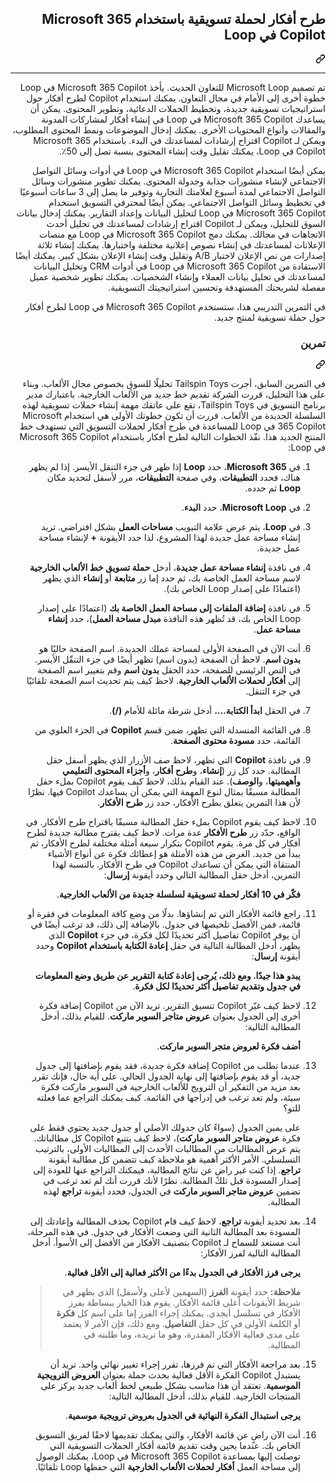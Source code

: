 <div class="Box-sc-g0xbh4-0 eoaCFS js-snippet-clipboard-copy-unpositioned undefined" data-hpc="true"><article class="markdown-body entry-content container-lg" itemprop="text"><div class="markdown-heading" dir="rtl"><h1 tabindex="-1" class="heading-element" dir="rtl">طرح أفكار لحملة تسويقية باستخدام Microsoft 365 Copilot في Loop</h1><a id="user-content-طرح-أفكار-لحملة-تسويقية-باستخدام-microsoft-365-copilot-في-loop" class="anchor" aria-label="Permalink: طرح أفكار لحملة تسويقية باستخدام Microsoft 365 Copilot في Loop" href="#طرح-أفكار-لحملة-تسويقية-باستخدام-microsoft-365-copilot-في-loop"><svg class="octicon octicon-link" viewBox="0 0 16 16" version="1.1" width="16" height="16" aria-hidden="true"><path d="m7.775 3.275 1.25-1.25a3.5 3.5 0 1 1 4.95 4.95l-2.5 2.5a3.5 3.5 0 0 1-4.95 0 .751.751 0 0 1 .018-1.042.751.751 0 0 1 1.042-.018 1.998 1.998 0 0 0 2.83 0l2.5-2.5a2.002 2.002 0 0 0-2.83-2.83l-1.25 1.25a.751.751 0 0 1-1.042-.018.751.751 0 0 1-.018-1.042Zm-4.69 9.64a1.998 1.998 0 0 0 2.83 0l1.25-1.25a.751.751 0 0 1 1.042.018.751.751 0 0 1 .018 1.042l-1.25 1.25a3.5 3.5 0 1 1-4.95-4.95l2.5-2.5a3.5 3.5 0 0 1 4.95 0 .751.751 0 0 1-.018 1.042.751.751 0 0 1-1.042.018 1.998 1.998 0 0 0-2.83 0l-2.5 2.5a1.998 1.998 0 0 0 0 2.83Z"></path></svg></a></div>
<hr>
<p dir="rtl">تم تصميم Microsoft Loop للتعاون الحديث. يأخذ Microsoft 365 Copilot في Loop خطوة أخرى إلى الأمام في مجال التعاون. يمكنك استخدام Copilot لطرح أفكار حول استراتيجيات تسويقية جديدة، وتخطيط الحملات الدعائية، وتطوير المحتوى. يمكن أن يساعدك Microsoft 365 Copilot في Loop في إنشاء أفكار لمشاركات المدونة والمقالات وأنواع المحتويات الأخرى. يمكنك إدخال الموضوعات ونمط المحتوى المطلوب، ويمكن لـ Copilot اقتراح إرشادات لمساعدتك في البدء. باستخدام Microsoft 365 Copilot في Loop، يمكنك تقليل وقت إنشاء المحتوى بنسبة تصل إلى 50٪.</p>
<p dir="rtl">يمكن أيضًا استخدام Microsoft 365 Copilot في Loop في أدوات وسائل التواصل الاجتماعي لإنشاء منشورات جذابة وجدولة المحتوى. يمكنك تطوير منشورات وسائل التواصل الاجتماعي لمدة أسبوع لعلامتك التجارية وتوفير ما يصل إلى 3 ساعات أسبوعيًا في تخطيط وسائل التواصل الاجتماعي. يمكن أيضًا لمحترفي التسويق استخدام Microsoft 365 Copilot في Loop لتحليل البيانات وإعداد التقارير. يمكنك إدخال بيانات السوق للتحليل، ويمكن لـ Copilot اقتراح إرشادات لمساعدتك في تحليل أحدث الاتجاهات في مجالك. يمكنك دمج Microsoft 365 Copilot في Loop مع منصات الإعلانات لمساعدتك في إنشاء نصوص إعلانية مختلفة واختبارها. يمكنك إنشاء ثلاثة إصدارات من نص الإعلان لاختبار A/B وتقليل وقت إنشاء الإعلان بشكل كبير. يمكنك أيضًا الاستفادة من Microsoft 365 Copilot في Loop في أدوات CRM وتحليل البيانات لمساعدتك في تحليل بيانات العملاء وإنشاء الشخصيات. يمكنك تطوير شخصية عميل مفصلة لشريحتك المستهدفة وتحسين استراتيجيتك التسويقية.</p>
<p dir="rtl">في التمرين التدريبي هذا، ستستخدم Microsoft 365 Copilot في Loop لطرح أفكار حول حملة تسويقية لمنتج جديد.</p>
<div class="markdown-heading" dir="rtl"><h3 tabindex="-1" class="heading-element" dir="rtl">تمرين</h3><a id="user-content-تمرين" class="anchor" aria-label="Permalink: تمرين" href="#تمرين"><svg class="octicon octicon-link" viewBox="0 0 16 16" version="1.1" width="16" height="16" aria-hidden="true"><path d="m7.775 3.275 1.25-1.25a3.5 3.5 0 1 1 4.95 4.95l-2.5 2.5a3.5 3.5 0 0 1-4.95 0 .751.751 0 0 1 .018-1.042.751.751 0 0 1 1.042-.018 1.998 1.998 0 0 0 2.83 0l2.5-2.5a2.002 2.002 0 0 0-2.83-2.83l-1.25 1.25a.751.751 0 0 1-1.042-.018.751.751 0 0 1-.018-1.042Zm-4.69 9.64a1.998 1.998 0 0 0 2.83 0l1.25-1.25a.751.751 0 0 1 1.042.018.751.751 0 0 1 .018 1.042l-1.25 1.25a3.5 3.5 0 1 1-4.95-4.95l2.5-2.5a3.5 3.5 0 0 1 4.95 0 .751.751 0 0 1-.018 1.042.751.751 0 0 1-1.042.018 1.998 1.998 0 0 0-2.83 0l-2.5 2.5a1.998 1.998 0 0 0 0 2.83Z"></path></svg></a></div>
<p dir="rtl">في التمرين السابق، أجرت Tailspin Toys تحليلًا للسوق بخصوص مجال الألعاب. وبناء على هذا التحليل، قررت الشركة تقديم خط جديد من الألعاب الخارجية. باعتبارك مدير برنامج التسويق في Tailspin Toys، تقع على عاتقك مهمة إنشاء حملات تسويقية لهذه السلسلة الجديدة من الألعاب. قررت أن تكون خطوتك الأولى هي استخدام Microsoft 365 Copilot في Loop للمساعدة في طرح أفكار لحملات التسويق التي تستهدف خط المنتج الجديد هذا. نفّذ الخطوات التالية لطرح أفكار باستخدام Microsoft 365 Copilot في Loop:</p>
<ol dir="rtl">
<li>
<p dir="rtl">في <strong>Microsoft 365</strong>، حدد <strong>Loop</strong> إذا ظهر في جزء التنقل الأيسر. إذا لم يظهر هناك، فحدد <strong>التطبيقات</strong>، وفي صفحة <strong>التطبيقات</strong>، مرر لأسفل لتحديد مكان <strong>Loop</strong> ثم حدده.</p>
</li>
<li>
<p dir="rtl">في <strong>Microsoft Loop</strong>، حدد <strong>البدء</strong>.</p>
</li>
<li>
<p dir="rtl">في <strong>Loop</strong>، يتم عرض علامة التبويب <strong>مساحات العمل</strong> بشكل افتراضي. تريد إنشاء مساحة عمل جديدة لهذا المشروع، لذا حدد الأيقونة <strong>+</strong> لإنشاء مساحة عمل جديدة.</p>
</li>
<li>
<p dir="rtl">في نافذة <strong>إنشاء مساحة عمل جديدة</strong>، أدخل <strong>حملة تسويق خط الألعاب الخارجية</strong> لاسم مساحة العمل الخاصة بك، ثم حدد إما زر <strong>متابعة</strong> أو <strong>إنشاء</strong> الذي يظهر (اعتمادًا على إصدار Loop الخاص بك).</p>
</li>
<li>
<p dir="rtl">في نافذة <strong>إضافة الملفات إلى مساحة العمل الخاصة بك</strong> (اعتمادًا على إصدار Loop الخاص بك، قد تُظهر هذه النافذة <strong>مبدل مساحة العمل</strong>)، حدد <strong>إنشاء مساحة عمل</strong>.</p>
</li>
<li>
<p dir="rtl">أنت الآن في الصفحة الأولى لمساحة عملك الجديدة. اسم الصفحة حاليًا هو <strong>بدون اسم</strong>. لاحظ أن الصفحة (بدون اسم) تظهر أيضًا في جزء التنقّل الأيسر. في النص الرئيسي للصفحة، حدد الحقل <strong>بدون اسم</strong> وقم بتغيير اسم الصفحة إلى <strong>أفكار لحملات الألعاب الخارجية</strong>. لاحظ كيف يتم تحديث اسم الصفحة تلقائيًا في جزء التنقل.</p>
</li>
<li>
<p dir="rtl">في الحقل <strong>ابدأ الكتابة...</strong>، أدخل شرطة مائلة للأمام <strong>(/)</strong>.</p>
</li>
<li>
<p dir="rtl">في القائمة المنسدلة التي تظهر، ضمن قسم <strong>Copilot</strong> في الجزء العلوي من القائمة، حدد <strong>مسودة محتوى الصفحة</strong>.</p>
</li>
<li>
<p dir="rtl">في نافذة <strong>Copilot</strong> التي تظهر، لاحظ صف الأزرار الذي يظهر أسفل حقل المطالبة. حدد كل زر (<strong>إنشاء</strong>، و<strong>طرح أفكار</strong>، و<strong>أجزاء المحتوى التعليمي وأههميتها</strong>، و<strong>الوصف</strong>). عند القيام بذلك، لاحظ كيف يقوم Copilot بملء حقل المطالبة مسبقًا بمثال لنوع المهمة التي يمكن أن يساعدك Copilot فيها. نظرًا لأن هذا التمرين يتعلق بطرح الأفكار، حدد زر <strong>طرح الأفكار</strong>.</p>
</li>
<li>
<p dir="rtl">لاحظ كيف يقوم Copilot بملء حقل المطالبة مسبقًا باقتراح طرح الأفكار. في الواقع، حدّد زر <strong>طرح الأفكار</strong> عدة مرات. لاحظ كيف يقترح مطالبة جديدة لطرح أفكار في كل مرة. يقوم Copilot بتكرار سبعة أمثلة مختلفة لطرح الأفكار، ثم يبدأ من جديد. الغرض من هذه الأمثلة هو إعطائك فكرة عن أنواع الأشياء المنتقاة التي يمكن أن تساعدك Copilot في طرح الأفكار. بالنسبة لهذا التمرين، أدخل حقل المطالبة التالي وحدد أيقونة <strong>إرسال</strong>:</p>
<p dir="rtl"><strong>فكّر في 10 أفكار لحملة تسويقية لسلسلة جديدة من الألعاب الخارجية</strong>.</p>
</li>
<li>
<p dir="rtl">راجع قائمة الأفكار التي تم إنشاؤها. بدلًا من وضع كافة المعلومات في فقرة أو قائمة، فمن الأفضل تلخيصها في جدول. بالإضافة إلى ذلك، قد ترغب أيضًا في أن يوفر Copilot تفاصيل أكثر تحديدًا لكل فكرة، في جزء <strong>Copilot</strong> الذي يظهر، أدخل المطالبة التالية في حقل <strong>إعادة الكتابة باستخدام Copilot</strong> وحدد أيقونة <strong>إرسال</strong>:</p>
<p dir="rtl"><strong>يبدو هذا جيدًا. ومع ذلك، يُرجى إعادة كتابة التقرير عن طريق وضع المعلومات في جدول وتقديم تفاصيل أكثر تحديدًا لكل فكرة</strong>.</p>
</li>
<li>
<p dir="rtl">لاحظ كيف غيّر Copilot تنسيق التقرير. تريد الآن من Copilot إضافة فكرة أخرى إلى الجدول بعنوان <strong>عروض متاجر السوبر ماركت</strong>. للقيام بذلك، أدخل المطالبة التالية:</p>
<p dir="rtl"><strong>أضف فكرة لعروض متجر السوبر ماركت</strong>.</p>
</li>
<li>
<p dir="rtl">عندما تطلب من Copilot إضافة فكرة جديدة، فقد يقوم بإضافتها إلى جدول جديد، أو قد يقوم بإضافتها إلى نهاية الجدول الحالي. على أية حال، فإنك تقرر بعد مزيد من التفكير أن الترويج للألعاب الخارجية في السوبر ماركت فكرة سيئة، ولم تعد ترغب في إدراجها في القائمة. كيف يمكنك التراجع عما فعلته للتو؟</p>
<p dir="rtl">على يمين الجدول (سواءً كان جدولك الأصلي أو جدول جديد يحتوي فقط على فكرة <strong>عروض متاجر السوبر ماركت</strong>)، لاحظ كيف يتتبع Copilot كل مطالباتك. يتم عرض المطالبات من المطالبات الأحدث إلى المطالبات الأولى، بالترتيب التسلسلي. الأمر الأكثر أهمية هو ملاحظة كيف تتضمن كل مطالبة أيقونة <strong>تراجع</strong>. إذا كنت غير راضٍ عن نتائج المطالبة، فيمكنك التراجع عنها للعودة إلى إصدار المسودة قبل تلك المطالبة. نظرًا لأنك قررت أنك لم تعد ترغب في تضمين <strong>عروض متاجر السوبر ماركت</strong> في الجدول، فحدد أيقونة <strong>تراجع</strong> لهذه المطالبة.</p>
</li>
<li>
<p dir="rtl">بعد تحديد أيقونة <strong>تراجع</strong>، لاحظ كيف قام Copilot بحذف المطالبة وإعادتك إلى المسودة بعد المطالبة الثانية التي وضعت الأفكار في جدول. في هذه المرحلة، أنت مستعد للسماح لـ Copilot بتصنيف الأفكار من الأفضل إلى الأسوأ. أدخل المطالبة التالية لفرز الأفكار:</p>
<p dir="rtl"><strong>يرجى فرز الأفكار في الجدول بدءًا من الأكثر فعالية إلى الأقل فعالية</strong>.</p>
<blockquote>
<p dir="rtl"><strong>ملاحظة:</strong> حدد أيقونة <strong>الفرز</strong> (السهمين لأعلى ولأسفل) الذي يظهر في شريط الأيقونات أعلى قائمة الأفكار. يقوم هذا الخيار ببساطة بفرز الأفكار في تسلسل أبجدي. يمكنك إجراء الفرز إما على اسم كل <strong>فكرة</strong> أو الكلمة الأولى في كل حقل <strong>التفاصيل</strong>. ومع ذلك، فإن الأمر لا يعتمد على مدى فعالية الأفكار المقدرة، وهو ما تريده، وما طلبته في المطالبة.</p>
</blockquote>
</li>
<li>
<p dir="rtl">بعد مراجعة الأفكار التي تم فرزها، تقرر إجراء تغيير نهائي واحد. تريد أن يستبدل Copilot الفكرة الأقل فعالية بحدث حملة بعنوان <strong>العروض الترويجية الموسمية</strong>. تعتقد أن هذا مناسب بشكل طبيعي لخط ألعاب جديد يركز على المنتجات الخارجية. للقيام بذلك، أدخل المطالبة التالية:</p>
<p dir="rtl"><strong>يرجى استبدال الفكرة النهائية في الجدول بعروض ترويجية موسمية</strong>.</p>
</li>
<li>
<p dir="rtl">أنت الآن راضٍ عن قائمة الأفكار، والتي يمكنك تقديمها لاحقًا لفريق التسويق الخاص بك. عندما يحين وقت تقديم قائمة أفكار الحملات التسويقية التي توصلت إليها بمساعدة Microsoft 365 Copilot في Loop، يمكنك الوصول إلى مساحة العمل <strong>أفكار لحملات الألعاب الخارجية</strong> التي حفظها Loop تلقائيًا.</p>
</li>
</ol>
</article></div>
